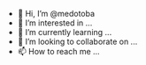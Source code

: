 - 👋 Hi, I’m @medotoba
- 👀 I’m interested in ...
- 🌱 I’m currently learning ...
- 💞️ I’m looking to collaborate on ...
- 📫 How to reach me ...

<!---
medotoba/medotoba is a ✨ special ✨ repository because its `README.md` (this file) appears on your GitHub profile.
You can click the Preview link to take a look at your changes.
--->
